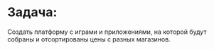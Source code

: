 ﻿# Задача: 

 Создать платформу с играми и приложениями, на которой будут собраны и отсортированы цены с разных магазинов.
 